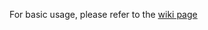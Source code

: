 
For basic usage, please refer to the [wiki page](https://github.com/dinhhuy2109/python-cope/wiki)

<!---
# Basic usage
## On the covariance of X in the AX=XB
The classical hand-eye calibration problem consists in identifying the rigidbody
transformation eTc between a camera mounted on the end-effector of
a robot and the end-effector itself (see the below figure). The problem is usually framed as the AX=XB problem. In this functionality, we provide a solution not only solving for X but also predicting the covariance of X from those of A and B, where A and B are now randomly perturbed transformation matrices. 

For more details, please refer to the accompanying paper [On the covariance of X in the AX=XB](https://arxiv.org/pdf/1706.03498.pdf).

<p align="center">
  <img src="medias/hand-eye.png" width="200"/>
</p>

The following code snippets shows basic usage of `cope` in finding the covariance of X:

First, import necessary functions
```python
import cope.SE3lib as SE3
import cope.axxbcovariance as axxb
import numpy as np
import pickle
import matplotlib.pyplot as plt
```

Then, input As, Bs and their covariance matrices.
```python
# Read data files
filename = "data/pattern_tfs"
pattern_tfs =  pickle.load(open( filename, "rb" ) )
filename = "data/robot_tfs"
robot_tfs =  pickle.load(open( filename, "rb" ) )
ksamples = 30
# Randomly generate 30 pairs of A and B
datasize = len(pattern_tfs)
alpha = []
beta = []
ta = []
tb = []
for i in range(ksamples):
  # note this
  rand_number_1 = int(np.random.uniform(0,datasize))
  rand_number_2 = int(np.random.uniform(0,datasize))
  while rand_number_1==rand_number_2:
    rand_number_2 = int(np.random.uniform(0,datasize))
  A = np.dot(robot_tfs[rand_number_1],np.linalg.inv(robot_tfs[rand_number_2]))
  B = np.dot(pattern_tfs[rand_number_1],np.linalg.inv(pattern_tfs[rand_number_2]))
  alpha.append(SE3.RotToVec(A[:3,:3]))
  beta.append(SE3.RotToVec(B[:3,:3]))
  ta.append(A[:3,3])
  tb.append(B[:3,3])

# Covariances
sigmaA = 1e-10*np.diag((1, 1, 1, 1, 1, 1))
sigmaRa = sigmaA[3:,3:]
sigmata = sigmaA[:3,:3]
sigmaRb = np.array([[  4.15625435e-05,  -2.88693145e-05,  -6.06526440e-06],
                    [ -2.88693145e-05,   3.20952008e-04,  -1.44817304e-06],
                    [ -6.06526440e-06,  -1.44817304e-06,   1.43937081e-05]])
sigmatb = np.array([[  1.95293655e-04,   2.12627214e-05,  -1.06674886e-05],
                    [  2.12627214e-05,   4.44314426e-05,   3.86787591e-06],
                    [ -1.06674886e-05,   3.86787591e-06,   2.13069579e-05]])
```

Finally, solve with `cope` 
```python
Rxinit,txinit = axxb.FCParkSolution(alpha,beta,ta,tb) # Initial guess
Rxhat, sigmaRx, rot_converged = axxb.IterativeSolutionRot(beta,alpha,sigmaRa,sigmaRb,Rxinit)
txhat, sigmatx, trans_converged = axxb.IterativeSolutionTrans(beta, alpha, ta, tb, Rxhat, sigmaRa, sigmaRb, sigmata, sigmatb, sigmaRx, txinit.reshape((3,1)), 10)
# Visualization
axxb.VisualizeCovariances(sigmaRx,sigmatx,-0.01*0.75,0.01*0.75,-0.01*0.75,0.01*0.75)
plt.show(True)
```
This figure should appear!It shows the projections of the one-standard-deviation covariance ellipsoids.

<p align="center">
  <img src="medias/axxb.png" width="400"/>
</p>

For more examples, please see the /examples folder
-->